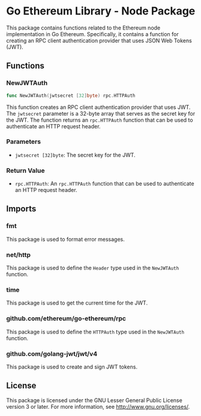 # Go Ethereum Library - Node Package

This package contains functions related to the Ethereum node implementation in Go Ethereum. Specifically, it contains a function for creating an RPC client authentication provider that uses JSON Web Tokens (JWT).

## Functions

### NewJWTAuth

```go
func NewJWTAuth(jwtsecret [32]byte) rpc.HTTPAuth
```

This function creates an RPC client authentication provider that uses JWT. The `jwtsecret` parameter is a 32-byte array that serves as the secret key for the JWT. The function returns an `rpc.HTTPAuth` function that can be used to authenticate an HTTP request header.

### Parameters

- `jwtsecret [32]byte`: The secret key for the JWT.

### Return Value

- `rpc.HTTPAuth`: An `rpc.HTTPAuth` function that can be used to authenticate an HTTP request header.

## Imports

### fmt

This package is used to format error messages.

### net/http

This package is used to define the `Header` type used in the `NewJWTAuth` function.

### time

This package is used to get the current time for the JWT.

### github.com/ethereum/go-ethereum/rpc

This package is used to define the `HTTPAuth` type used in the `NewJWTAuth` function.

### github.com/golang-jwt/jwt/v4

This package is used to create and sign JWT tokens. 

## License

This package is licensed under the GNU Lesser General Public License version 3 or later. For more information, see <http://www.gnu.org/licenses/>.